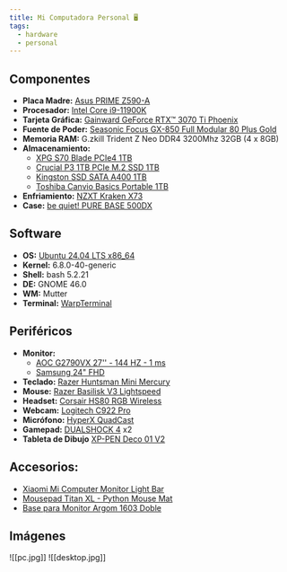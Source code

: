 ```yaml
---
title: Mi Computadora Personal 🖥️
tags:
  - hardware
  - personal
---
```

## Componentes
- **Placa Madre:** [Asus PRIME Z590-A ](https://www.asus.com/us/motherboards-components/motherboards/prime/prime-z590-a/)
- **Procesador:** [Intel Core i9-11900K](https://ark.intel.com/content/www/us/en/ark/products/212325/intel-core-i9-11900k-processor-16m-cache-up-to-5-30-ghz.html)
- **Tarjeta Gráfica:** [Gainward GeForce RTX™ 3070 Ti Phoenix](https://www.gainward.com/main/vgapro.php?id=1130&lang=esla)
- **Fuente de Poder:** [Seasonic Focus GX-850 Full Modular 80 Plus Gold](https://seasonic.com/focus-gx/)
- **Memoria RAM:** G.zkill Trident Z Neo DDR4 3200Mhz 32GB (4 x 8GB)
- **Almacenamiento:**
	- [XPG S70 Blade PCIe4 1TB](https://www.xpg.com/es/xpg/830)
	- [Crucial P3 1TB PCIe M.2 SSD 1TB](https://www.crucial.com/ssd/p3/ct1000p3ssd8)
	- [Kingston SSD SATA A400 1TB](https://www.kingston.com/es/ssd/a400-solid-state-drive)
	- [Toshiba Canvio Basics Portable 1TB](https://storage.toshiba.com/consumer-hdd/external/canvio-basics)
- **Enfriamiento:** [NZXT Kraken X73](https://nzxt.com/es-ES/product/kraken-x73?srsltid=AfmBOooqsvIZJNio4CDq5oalwMr1FMOtO5pyOEm8Y0tnup54T7TfZiT1)
- **Case:** [be quiet! PURE BASE 500DX](https://www.bequiet.com/es/case/1855)

## Software
- **OS:** [Ubuntu 24.04 LTS x86_64](https://releases.ubuntu.com/noble/)
- **Kernel:** 6.8.0-40-generic
- **Shell:** bash 5.2.21
- **DE:** GNOME 46.0
- **WM:** Mutter
- **Terminal:** [WarpTerminal](https://www.warp.dev/)

## Periféricos
- **Monitor:** 
	- [AOC G2790VX  27'' - 144 HZ - 1 ms](https://aoc.com/ec/gaming/products/monitors/g2790vx)
	- [Samsung 24" FHD](https://www.samsung.com/ar/monitors/flat/t35f-24-inch-ips-fhd-1080p-freesync-lf24t350fhlczb/)
- **Teclado:** [Razer Huntsman Mini Mercury](https://www.razer.com/gaming-keyboards/razer-huntsman-mini)
- **Mouse:** [Razer Basilisk V3 Lightspeed](https://www.razer.com/gaming-mice/razer-basilisk-v3)
- **Headset:** [Corsair HS80 RGB Wireless](https://www.corsair.com/es/es/p/gaming-headsets/ca-9011235-eu/hs80-rgb-wireless-premium-gaming-headset-with-spatial-audio-carbon-eu-ca-9011235-eu?srsltid=AfmBOoo9spBa301gLoO45cQuOETKu8nIAwE9i7FDr6iLYvRCe5mDXivE)
- **Webcam:** [Logitech C922 Pro](https://www.logitech.com/es-roam/products/webcams/c922-pro-stream-webcam.960-001087.html?srsltid=AfmBOopYKGoVfsz0hvH-5JDcAbZ4n9kyJ0jK0FywR_WgGbj1TVP5YuGF)
- **Micrófono:** [HyperX QuadCast](https://hyperx.com/products/hyperx-quadcast-usb-microphone?variant=41031692189853)
- **Gamepad:** [DUALSHOCK 4](https://www.playstation.com/es-ar/accessories/dualshock-4-wireless-controller/) x2 
- **Tableta de Dibujo** [XP-PEN Deco 01 V2](https://www.xp-pen.com/la-es/product/1116.html)

## Accesorios:
- [Xiaomi Mi Computer Monitor Light Bar](https://xiaomistore.co.cr/producto/xiaomi-mi-computer-monitor-ligth-bar)
- [Mousepad Titan XL - Python Mouse Mat](https://imexx.com/index.php?route=product/product&product_id=675)
- [Base para Monitor Argom 1603 Doble](https://extremetechcr.com/tienda/componentes/12833-base-para-monitor-argom-1603-doble-17-a-32-arg-br-1603.html)

## Imágenes
![[pc.jpg]]
![[desktop.jpg]]
